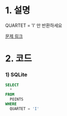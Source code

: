 # 1. 설명
QUARTET = 'I' 만 반환하세요

[문제 링크](https://solvesql.com/problems/select-where/)


# 2. 코드
### 1) SQLite
```sql
SELECT
  *
FROM
  POINTS
WHERE
  QUARTET = 'I'
```
